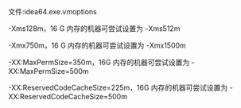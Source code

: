 文件:idea64.exe.vmoptions

-Xms128m，16 G 内存的机器可尝试设置为 -Xms512m

-Xmx750m，16 G 内存的机器可尝试设置为 -Xmx1500m

-XX:MaxPermSize=350m，16G 内存的机器可尝试设置为 -XX:MaxPermSize=500m

-XX:ReservedCodeCacheSize=225m，16G 内存的机器可尝试设置为 -XX:ReservedCodeCacheSize=500m